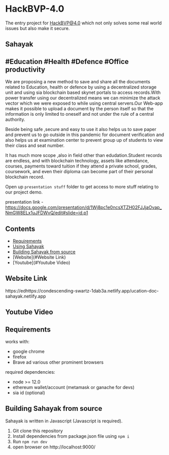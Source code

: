 # HackBVP-4.0
The entry project for HackBVP@4.0 which not only solves some real world issues but also make it secure.


## Sahayak


##  #Education #Health #Defence #Office productivity

We are proposing a new method to save and share all the documents related to Education, health or defence by using a decentralized storage unit and using sia blockchain based skynet portals to access records.With power transfer using our decentralized means we can minimize the attack vector which we were exposed to while using central servers.Our Web-app makes it possible to upload a document by the person itself  so that the information is only limited to oneself and not under the rule of a central authority.

Beside being safe ,secure and easy to use it also helps us to save paper and prevent us to go outside in this pandemic for document verification and also helps us at examination center to prevent group up of students to view their class and seat number.

It has much more scope ,also in field other than edudation.Student records are endless, and with blockchain technology, assets like attendance, courses, payments toward tuition if they attend a private school, grades, coursework, and even their diploma can become part of their personal blockchain record.

Open up `presentation stuff` folder to get access to more stuff relating to our project demo.

presentation link - https://docs.google.com/presentation/d/1Wj8pc1e0ncsXTZH02FJJjaOvap_NmGW8ELx1uJFDWvQ/edit#slide=id.p1


## Contents

- [Requirements](#requirements)
- [Using Sahayak](#using-Sahayak)
- [Building Sahayak from source](#building-Sahayak-from-source)
- [Website](#Website Link)
- [Youtube](#Youtube Video)

## Website Link

https://edhttps://condescending-swartz-1dab3a.netlify.app/ucation-doc-sahayak.netlify.app

## Youtube Video



## Requirements

 works with:

* google chrome
* firefox
* Brave
ad various other prominent browsers

 required dependencies:
 - node >= 12.0
 - ethereum wallet/account (metamask or ganache for devs)
 - sia id (optional)

## Building Sahayak from source

Sahayak is written in Javascript (Javascript is required).

1. Git clone this repository
2. Install dependencies from package.json file using `npm i`
3. Run `npm run dev`
4. open browser on http://localhost:9000/
